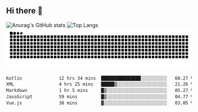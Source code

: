 ## Hi there 👋
![Anurag's GitHub stats](https://githubreadme-93cp.vercel.app/api?username=CNCoreSteb)
![Top Langs](https://githubreadme-93cp.vercel.app/api/top-langs/?username=CNCoreSteb)
<picture>
  <source media="(prefers-color-scheme: dark)" srcset="https://raw.githubusercontent.com/CNCoreSteb/CNCoreSteb/output/github-contribution-grid-snake-dark.svg">
  <source media="(prefers-color-scheme: light)" srcset="https://raw.githubusercontent.com/CNCoreSteb/CNCoreSteb/output/github-contribution-grid-snake.svg">
  <img alt="github contribution grid snake animation" src="https://raw.githubusercontent.com/CNCoreSteb/CNCoreSteb/output/github-contribution-grid-snake.svg">
</picture>

<!--START_SECTION:waka-->

```txt
Kotlin              12 hrs 34 mins  ███████████████░░░░░░░░░░   60.27 %
XML                 4 hrs 25 mins   █████▒░░░░░░░░░░░░░░░░░░░   21.26 %
Markdown            1 hr 5 mins     █▒░░░░░░░░░░░░░░░░░░░░░░░   05.27 %
JavaScript          59 mins         █▒░░░░░░░░░░░░░░░░░░░░░░░   04.77 %
Vue.js              38 mins         ▓░░░░░░░░░░░░░░░░░░░░░░░░   03.05 %
```

<!--END_SECTION:waka-->


<!--
**CNCoreSteb/CNCoreSteb** is a ✨ _special_ ✨ repository because its `README.md` (this file) appears on your GitHub profile.

Here are some ideas to get you started:

- 🔭 I’m currently working on ...
- 🌱 I’m currently learning ...
- 👯 I’m looking to collaborate on ...
- 🤔 I’m looking for help with ...
- 💬 Ask me about ...
- 📫 How to reach me: ...
- 😄 Pronouns: ...
- ⚡ Fun fact: ...
-->
